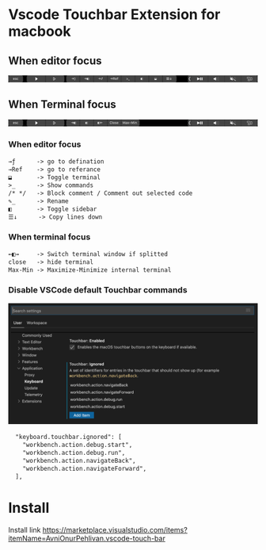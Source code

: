 # Vscode Touchbar Extension for macbook

## When editor focus
![screenshot](https://raw.githubusercontent.com/Augustpi/touch_bar/master/doc-images/screenshot.png)

## When Terminal focus
![screenshot](https://raw.githubusercontent.com/Augustpi/touch_bar/master/doc-images/screenshot1.png)

### When editor focus

```
→ƒ      -> go to defination
→Ref    -> go to referance
⬓       -> Toggle terminal
>_      -> Show commands
/* */   -> Block comment / Comment out selected code
✎_      -> Rename
◧       -> Toggle sidebar
☰↓      -> Copy lines down
```

### When terminal focus
```
←◧→     -> Switch terminal window if splitted
close   -> hide terminal
Max-Min -> Maximize-Minimize internal terminal
```
### Disable VSCode default Touchbar commands

![disable-vscode-default-touchbar](https://raw.githubusercontent.com/Augustpi/touch_bar/master/doc-images/config.png)

```
  "keyboard.touchbar.ignored": [
    "workbench.action.debug.start",
    "workbench.action.debug.run",
    "workbench.action.navigateBack",
    "workbench.action.navigateForward",
  ],
```

# Install

Install link <https://marketplace.visualstudio.com/items?itemName=AvniOnurPehlivan.vscode-touch-bar>
